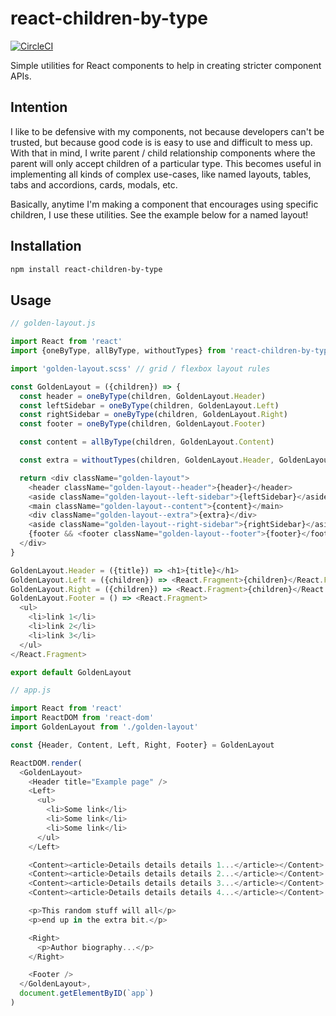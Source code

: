 react-children-by-type
======================

[![CircleCI](https://circleci.com/gh/tshelburne/react-children-by-type/tree/master.svg?style=svg)](https://circleci.com/gh/tshelburne/react-children-by-type/tree/master)

Simple utilities for React components to help in creating stricter component APIs.

## Intention

I like to be defensive with my components, not because developers can't be trusted,
but because good code is is easy to use and difficult to mess up. With that in mind,
I write parent / child relationship components where the parent will only accept
children of a particular type. This becomes useful in implementing all kinds of
complex use-cases, like named layouts, tables, tabs and accordions, cards, modals, etc.

Basically, anytime I'm making a component that encourages using specific children,
I use these utilities. See the example below for a named layout!

## Installation

```bash
npm install react-children-by-type
```

## Usage

```js
// golden-layout.js

import React from 'react'
import {oneByType, allByType, withoutTypes} from 'react-children-by-type'

import 'golden-layout.scss' // grid / flexbox layout rules

const GoldenLayout = ({children}) => {
  const header = oneByType(children, GoldenLayout.Header)
  const leftSidebar = oneByType(children, GoldenLayout.Left)
  const rightSidebar = oneByType(children, GoldenLayout.Right)
  const footer = oneByType(children, GoldenLayout.Footer)

  const content = allByType(children, GoldenLayout.Content)

  const extra = withoutTypes(children, GoldenLayout.Header, GoldenLayout.Left, GoldenLayout.Right, GoldenLayout.Content, GoldenLayout.Footer)

  return <div className="golden-layout">
    <header className="golden-layout--header">{header}</header>
    <aside className="golden-layout--left-sidebar">{leftSidebar}</aside>
    <main className="golden-layout--content">{content}</main>
    <div className="golden-layout--extra">{extra}</div>
    <aside className="golden-layout--right-sidebar">{rightSidebar}</aside>
    {footer && <footer className="golden-layout--footer">{footer}</footer>}
  </div>
}

GoldenLayout.Header = ({title}) => <h1>{title}</h1>
GoldenLayout.Left = ({children}) => <React.Fragment>{children}</React.Fragment>
GoldenLayout.Right = ({children}) => <React.Fragment>{children}</React.Fragment>
GoldenLayout.Footer = () => <React.Fragment>
  <ul>
    <li>link 1</li>
    <li>link 2</li>
    <li>link 3</li>
  </ul>
</React.Fragment>

export default GoldenLayout

// app.js

import React from 'react'
import ReactDOM from 'react-dom'
import GoldenLayout from './golden-layout'

const {Header, Content, Left, Right, Footer} = GoldenLayout

ReactDOM.render(
  <GoldenLayout>
    <Header title="Example page" />
    <Left>
      <ul>
        <li>Some link</li>
        <li>Some link</li>
        <li>Some link</li>
      </ul>
    </Left>

    <Content><article>Details details details 1...</article></Content>
    <Content><article>Details details details 2...</article></Content>
    <Content><article>Details details details 3...</article></Content>
    <Content><article>Details details details 4...</article></Content>

    <p>This random stuff will all</p>
    <p>end up in the extra bit.</p>

    <Right>
      <p>Author biography...</p>
    </Right>

    <Footer />
  </GoldenLayout>,
  document.getElementByID(`app`)
)
```

